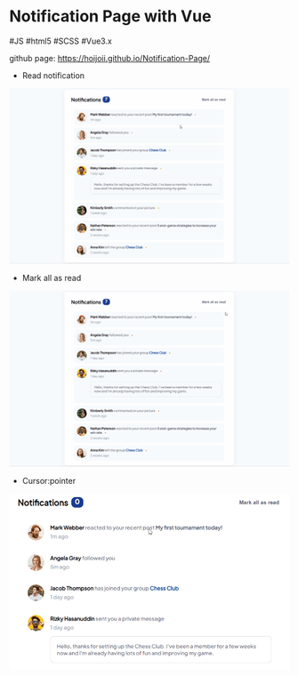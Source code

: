 # Notification Page with Vue

#JS #html5 #SCSS #Vue3.x


github page:
https://hoijoii.github.io/Notification-Page/


- Read notification
<img src="./click.gif">

- Mark all as read
<img src="./allRead.gif">

- Cursor:pointer
<img src="./pointer.gif">

